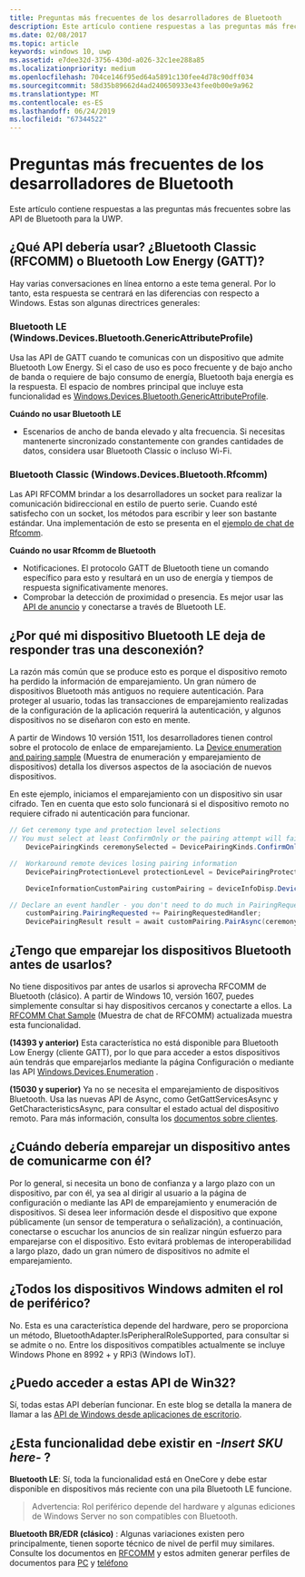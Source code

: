 ```yaml
---
title: Preguntas más frecuentes de los desarrolladores de Bluetooth
description: Este artículo contiene respuestas a las preguntas más frecuentes relacionadas con las API de Bluetooth para la UWP.
ms.date: 02/08/2017
ms.topic: article
keywords: windows 10, uwp
ms.assetid: e7dee32d-3756-430d-a026-32c1ee288a85
ms.localizationpriority: medium
ms.openlocfilehash: 704ce146f95ed64a5891c130fee4d78c90dff034
ms.sourcegitcommit: 58d35b89662d4ad240650933e43fee0b00e9a962
ms.translationtype: MT
ms.contentlocale: es-ES
ms.lasthandoff: 06/24/2019
ms.locfileid: "67344522"
---
```

# <a name="bluetooth-developer-faq"></a>Preguntas más frecuentes de los desarrolladores de Bluetooth

Este artículo contiene respuestas a las preguntas más frecuentes sobre las API de Bluetooth para la UWP.

## <a name="what-apis-do-i-use-bluetooth-classic-rfcomm-or-bluetooth-low-energy-gatt"></a>¿Qué API debería usar? ¿Bluetooth Classic (RFCOMM) o Bluetooth Low Energy (GATT)?
Hay varias conversaciones en línea entorno a este tema general. Por lo tanto, esta respuesta se centrará en las diferencias con respecto a Windows. Estas son algunas directrices generales:

### <a name="bluetooth-le-windowsdevicesbluetoothgenericattributeprofile"></a>Bluetooth LE (Windows.Devices.Bluetooth.GenericAttributeProfile)

Usa las API de GATT cuando te comunicas con un dispositivo que admite Bluetooth Low Energy. Si el caso de uso es poco frecuente y de bajo ancho de banda o requiere de bajo consumo de energía, Bluetooth baja energía es la respuesta. El espacio de nombres principal que incluye esta funcionalidad es [Windows.Devices.Bluetooth.GenericAttributeProfile](https://docs.microsoft.com/en-us/uwp/api/Windows.Devices.Bluetooth.GenericAttributeProfile). 

**Cuándo no usar Bluetooth LE**
- Escenarios de ancho de banda elevado y alta frecuencia. Si necesitas mantenerte sincronizado constantemente con grandes cantidades de datos, considera usar Bluetooth Classic o incluso Wi-Fi. 

### <a name="bluetooth-classic-windowsdevicesbluetoothrfcomm"></a>Bluetooth Classic (Windows.Devices.Bluetooth.Rfcomm)

Las API RFCOMM brindar a los desarrolladores un socket para realizar la comunicación bidireccional en estilo de puerto serie. Cuando esté satisfecho con un socket, los métodos para escribir y leer son bastante estándar. Una implementación de esto se presenta en el [ejemplo de chat de Rfcomm](https://github.com/Microsoft/Windows-universal-samples/tree/dev/Samples/BluetoothRfcommChat). 

**Cuándo no usar Rfcomm de Bluetooth** 
- Notificaciones. El protocolo GATT de Bluetooth tiene un comando específico para esto y resultará en un uso de energía y tiempos de respuesta significativamente menores. 
- Comprobar la detección de proximidad o presencia. Es mejor usar las [API de anuncio](https://docs.microsoft.com/en-us/uwp/api/windows.devices.bluetooth.advertisement) y conectarse a través de Bluetooth LE. 


## <a name="why-does-my-bluetooth-le-device-stop-responding-after-a-disconnect"></a>¿Por qué mi dispositivo Bluetooth LE deja de responder tras una desconexión?

La razón más común que se produce esto es porque el dispositivo remoto ha perdido la información de emparejamiento. Un gran número de dispositivos Bluetooth más antiguos no requiere autenticación. Para proteger al usuario, todas las transacciones de emparejamiento realizadas de la configuración de la aplicación requerirá la autenticación, y algunos dispositivos no se diseñaron con esto en mente. 

A partir de Windows 10 versión 1511, los desarrolladores tienen control sobre el protocolo de enlace de emparejamiento. La [Device enumeration and pairing sample](https://github.com/Microsoft/Windows-universal-samples/tree/master/Samples/DeviceEnumerationAndPairing) (Muestra de enumeración y emparejamiento de dispositivos) detalla los diversos aspectos de la asociación de nuevos dispositivos.

En este ejemplo, iniciamos el emparejamiento con un dispositivo sin usar cifrado. Ten en cuenta que esto solo funcionará si el dispositivo remoto no requiere cifrado ni autenticación para funcionar.

```csharp
// Get ceremony type and protection level selections
// You must select at least ConfirmOnly or the pairing attempt will fail
    DevicePairingKinds ceremonySelected = DevicePairingKinds.ConfirmOnly;

//  Workaround remote devices losing pairing information
    DevicePairingProtectionLevel protectionLevel = DevicePairingProtectionLevel.None

    DeviceInformationCustomPairing customPairing = deviceInfoDisp.DeviceInformation.Pairing.Custom;

// Declare an event handler - you don't need to do much in PairingRequestedHandler since the ceremony is "None"
    customPairing.PairingRequested += PairingRequestedHandler;
    DevicePairingResult result = await customPairing.PairAsync(ceremonySelected, protectionLevel);
```

## <a name="do-i-have-to-pair-bluetooth-devices-before-using-them"></a>¿Tengo que emparejar los dispositivos Bluetooth antes de usarlos?

No tiene dispositivos par antes de usarlos si aprovecha RFCOMM de Bluetooth (clásico). A partir de Windows 10, versión 1607, puedes simplemente consultar si hay dispositivos cercanos y conectarte a ellos. La [RFCOMM Chat Sample](https://github.com/Microsoft/Windows-universal-samples/tree/dev/Samples/BluetoothRfcommChat) (Muestra de chat de RFCOMM) actualizada muestra esta funcionalidad. 

**(14393 y anterior)** Esta característica no está disponible para Bluetooth Low Energy (cliente GATT), por lo que para acceder a estos dispositivos aún tendrás que emparejarlos mediante la página Configuración o mediante las API [Windows.Devices.Enumeration](https://docs.microsoft.com/uwp/api/windows.devices.enumeration) .

**(15030 y superior)** Ya no se necesita el emparejamiento de dispositivos Bluetooth. Usa las nuevas API de Async, como GetGattServicesAsync y GetCharacteristicsAsync, para consultar el estado actual del dispositivo remoto. Para más información, consulta los [documentos sobre clientes](gatt-client.md). 

## <a name="when-should-i-pair-with-a-device-before-communicating-with-it"></a>¿Cuándo debería emparejar un dispositivo antes de comunicarme con él?
Por lo general, si necesita un bono de confianza y a largo plazo con un dispositivo, par con él, ya sea al dirigir al usuario a la página de configuración o mediante las API de emparejamiento y enumeración de dispositivos. Si desea leer información desde el dispositivo que expone públicamente (un sensor de temperatura o señalización), a continuación, conectarse o escuchar los anuncios de sin realizar ningún esfuerzo para emparejarse con el dispositivo. Esto evitará problemas de interoperabilidad a largo plazo, dado un gran número de dispositivos no admite el emparejamiento. 

## <a name="do-all-windows-devices-support-peripheral-role"></a>¿Todos los dispositivos Windows admiten el rol de periférico?

No. Esta es una característica depende del hardware, pero se proporciona un método, BluetoothAdapter.IsPeripheralRoleSupported, para consultar si se admite o no.  Entre los dispositivos compatibles actualmente se incluye Windows Phone en 8992 + y RPi3 (Windows IoT). 

## <a name="can-i-access-these-apis-from-win32"></a>¿Puedo acceder a estas API de Win32?

Sí, todas estas API deberían funcionar. En este blog se detalla la manera de llamar a las [API de Windows desde aplicaciones de escritorio](https://blogs.windows.com/buildingapps/2017/01/25/calling-windows-10-apis-desktop-application/). 
## <a name="is-this-functionality-supposed-to-exist-on--insert-sku-here-"></a>¿Esta funcionalidad debe existir en *-Insert SKU here-* ?

**Bluetooth LE**: Sí, toda la funcionalidad está en OneCore y debe estar disponible en dispositivos más reciente con una pila Bluetooth LE funcione. 
> Advertencia: Rol periférico depende del hardware y algunas ediciones de Windows Server no son compatibles con Bluetooth. 

**Bluetooth BR/EDR (clásico)** : Algunas variaciones existen pero principalmente, tienen soporte técnico de nivel de perfil muy similares. Consulte los documentos en [RFCOMM](send-or-receive-files-with-rfcomm.md) y estos admiten generar perfiles de documentos para [PC](https://support.microsoft.com/en-us/help/10568/windows-10-supported-bluetooth-profiles) y [teléfono](https://support.microsoft.com/en-us/help/10569/windows-10-mobile-supported-bluetooth-profiles)
